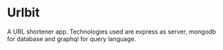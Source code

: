 # Urlbit
A URL shortener app. Technologies used are express as server, mongodb for database and graphql for query language.
